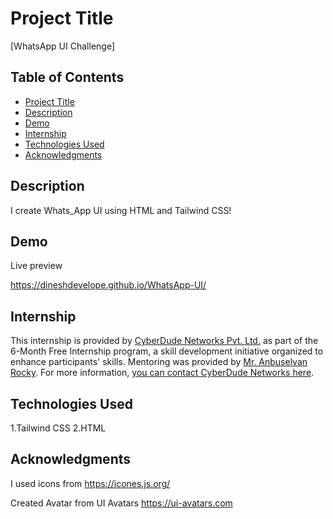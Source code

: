 # Project Title

[WhatsApp UI Challenge]

## Table of Contents

- [Project Title](#project-title)
- [Description](#description)
- [Demo](#demo)
- [Internship](#internship)
- [Technologies Used](#technologies-used)
- [Acknowledgments](#acknowledgments)

## Description

I create Whats_App UI using HTML and Tailwind CSS!

## Demo

Live preview

https://dineshdevelope.github.io/WhatsApp-UI/

## Internship

This internship is provided by [CyberDude Networks Pvt. Ltd.](https://youtube.com/cyberdudenetworks) as part of the 6-Month Free Internship program, a skill development initiative organized to enhance participants' skills. Mentoring was provided by [Mr. Anbuselvan Rocky](https://instagram.com/anbuselvanrocky). For more information, [you can contact CyberDude Networks here](https://cyberdudenetworks.com).

## Technologies Used

1.Tailwind CSS
2.HTML

## Acknowledgments

I used icons from
https://icones.js.org/

Created Avatar from
UI Avatars
https://ui-avatars.com
